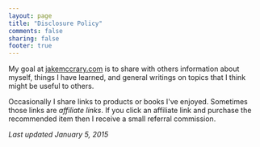 ```yaml
---
layout: page
title: "Disclosure Policy"
comments: false
sharing: false
footer: true
---
```


My goal at [jakemccrary.com](http://jakemccrary.com) is to share with
others information about myself, things I have learned, and general
writings on topics that I think might be useful to others.

Occasionally I share links to products or books I've enjoyed.
Sometimes those links are _affiliate links_. If you click an affiliate
link and purchase the recommended item then I receive a small referral
commission.

_Last updated January 5, 2015_
